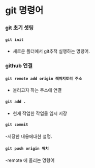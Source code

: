 # git 명령어

### git 초기 셋팅

#### `git init`

- 새로운 폴더에서 git추적 실행하는 명령어.

### github 연결

#### `git remote add origin 레파지토리 주소`

- 올리고자 하는 주소에 연결

#### `git add .`

- 현재 작업한 작업물 임시 저장

#### `git commit`

-저장한 내용에대한 설명.

#### `git push origin 위치`

-remote 에 올리는 명령어


